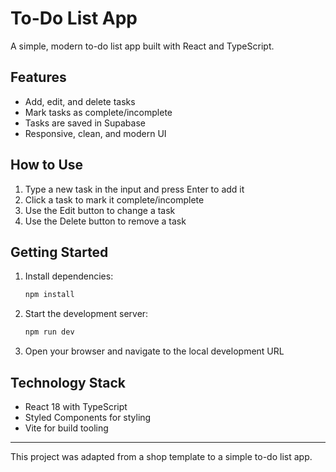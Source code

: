 # To-Do List App

A simple, modern to-do list app built with React and TypeScript.

## Features

- Add, edit, and delete tasks
- Mark tasks as complete/incomplete
- Tasks are saved in Supabase
- Responsive, clean, and modern UI

## How to Use

1. Type a new task in the input and press Enter to add it
2. Click a task to mark it complete/incomplete
3. Use the Edit button to change a task
4. Use the Delete button to remove a task

## Getting Started

1. Install dependencies:
   ```bash
   npm install
   ```
2. Start the development server:
   ```bash
   npm run dev
   ```
3. Open your browser and navigate to the local development URL

## Technology Stack

- React 18 with TypeScript
- Styled Components for styling
- Vite for build tooling

---

This project was adapted from a shop template to a simple to-do list app. 
